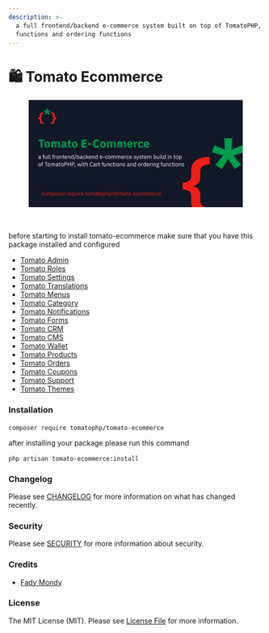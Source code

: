 ```yaml
---
description: >-
  a full frontend/backend e-commerce system built on top of TomatoPHP, with Cart
  functions and ordering functions
---
```


# 🛍 Tomato Ecommerce

<figure><img src="../../.gitbook/assets/screenshot.png" alt=""><figcaption></figcaption></figure>

<figure><img src="../../.gitbook/assets/Screenshot 2023-11-23 at 4.52.57 PM (1).png" alt=""><figcaption></figcaption></figure>

before starting to install tomato-ecommerce make sure that you have this package installed and configured

* [Tomato Admin](broken-reference)
* [Tomato Roles](../tomato-roles/)
* [Tomato Settings](../tomato-settings/)
* [Tomato Translations](../tomato-translations.md)
* [Tomato Menus](../tomato-menus/)
* [Tomato Category](../tomato-category/)
* [Tomato Notifications](../tomato-notifications/)
* [Tomato Forms](../tomato-forms/)
* [Tomato CRM](../tomato-crm/)
* [Tomato CMS](../tomato-cms/)
* [Tomato Wallet](../tomato-wallet/)
* [Tomato Products](../tomato-products/)
* [Tomato Orders](../tomato-orders/)
* [Tomato Coupons](../tomato-coupons/)
* [Tomato Support](../tomato-support/)
* [Tomato Themes](../tomato-themes/)

### Installation

```
composer require tomatophp/tomato-ecommerce
```

after installing your package please run this command

```
php artisan tomato-ecommerce:install
```

### Changelog

Please see [CHANGELOG](https://github.com/tomatophp/tomato-ecommerce/blob/master/CHANGELOG.md) for more information on what has changed recently.

### Security

Please see [SECURITY](https://github.com/tomatophp/tomato-ecommerce/blob/master/SECURITY.md) for more information about security.

### Credits

* [Fady Mondy](mailto:info@3x1.io)

### License

The MIT License (MIT). Please see [License File](https://github.com/tomatophp/tomato-ecommerce/blob/master/LICENSE.md) for more information.
